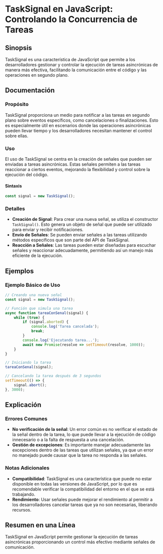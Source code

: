 <!--
Meta Description: # TaskSignal en JavaScript: Controlando la Concurrencia de Tareas ## Sinopsis TaskSignal es una característica de JavaScript que permite a los desarro...
Meta Keywords: que, tasksignal, tareas, las, señales
-->

# TaskSignal en JavaScript: Controlando la Concurrencia de Tareas

## Sinopsis
TaskSignal es una característica de JavaScript que permite a los desarrolladores gestionar y controlar la ejecución de tareas asincrónicas de manera más efectiva, facilitando la comunicación entre el código y las operaciones en segundo plano.

## Documentación
### Propósito
TaskSignal proporciona un medio para notificar a las tareas en segundo plano sobre eventos específicos, como cancelaciones o finalizaciones. Esto es especialmente útil en escenarios donde las operaciones asincrónicas pueden llevar tiempo y los desarrolladores necesitan mantener el control sobre ellas.

### Uso
El uso de TaskSignal se centra en la creación de señales que pueden ser enviadas a tareas asincrónicas. Estas señales permiten a las tareas reaccionar a ciertos eventos, mejorando la flexibilidad y control sobre la ejecución del código.

#### Sintaxis
```javascript
const signal = new TaskSignal();
```

### Detalles
- **Creación de Signal**: Para crear una nueva señal, se utiliza el constructor `TaskSignal()`. Esto genera un objeto de señal que puede ser utilizado para enviar y recibir notificaciones.
- **Envío de Señales**: Se pueden enviar señales a las tareas utilizando métodos específicos que son parte del API de TaskSignal.
- **Reacción a Señales**: Las tareas pueden estar diseñadas para escuchar señales y reaccionar adecuadamente, permitiendo así un manejo más eficiente de la ejecución.

## Ejemplos
### Ejemplo Básico de Uso
```javascript
// Creando una nueva señal
const signal = new TaskSignal();

// Función que simula una tarea
async function tareaConSenal(signal) {
    while (true) {
        if (signal.aborted) {
            console.log('Tarea cancelada');
            break;
        }
        console.log('Ejecutando tarea...');
        await new Promise(resolve => setTimeout(resolve, 1000));
    }
}

// Iniciando la tarea
tareaConSenal(signal);

// Cancelando la tarea después de 3 segundos
setTimeout(() => {
    signal.abort();
}, 3000);
```

## Explicación
### Errores Comunes
- **No verificación de la señal**: Un error común es no verificar el estado de la señal dentro de la tarea, lo que puede llevar a la ejecución de código innecesario o a la falta de respuesta a una cancelación.
- **Gestión de excepciones**: Es importante manejar adecuadamente las excepciones dentro de las tareas que utilizan señales, ya que un error no manejado puede causar que la tarea no responda a las señales.

### Notas Adicionales
- **Compatibilidad**: TaskSignal es una característica que puede no estar disponible en todas las versiones de JavaScript, por lo que es recomendable verificar la compatibilidad del entorno en el que se está trabajando.
- **Rendimiento**: Usar señales puede mejorar el rendimiento al permitir a los desarrolladores cancelar tareas que ya no son necesarias, liberando recursos.

## Resumen en una Línea
TaskSignal en JavaScript permite gestionar la ejecución de tareas asincrónicas proporcionando un control más efectivo mediante señales de comunicación.